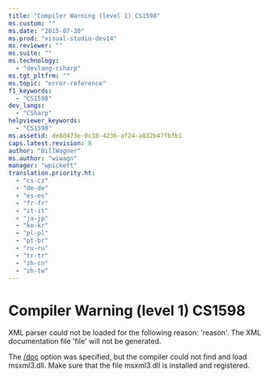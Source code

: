 ```yaml
---
title: "Compiler Warning (level 1) CS1598"
ms.custom: ""
ms.date: "2015-07-20"
ms.prod: "visual-studio-dev14"
ms.reviewer: ""
ms.suite: ""
ms.technology: 
  - "devlang-csharp"
ms.tgt_pltfrm: ""
ms.topic: "error-reference"
f1_keywords: 
  - "CS1598"
dev_langs: 
  - "CSharp"
helpviewer_keywords: 
  - "CS1598"
ms.assetid: de8d473e-0c18-4236-af24-a832b47fbfb1
caps.latest.revision: 8
author: "BillWagner"
ms.author: "wiwagn"
manager: "wpickett"
translation.priority.ht: 
  - "cs-cz"
  - "de-de"
  - "es-es"
  - "fr-fr"
  - "it-it"
  - "ja-jp"
  - "ko-kr"
  - "pl-pl"
  - "pt-br"
  - "ru-ru"
  - "tr-tr"
  - "zh-cn"
  - "zh-tw"
---
```

# Compiler Warning (level 1) CS1598
XML parser could not be loaded for the following reason: 'reason'. The XML documentation file 'file' will not be generated.  
  
 The [/doc](../../../csharp\language-reference\compiler-options/doc-compiler-option.md) option was specified, but the compiler could not find and load msxml3.dll. Make sure that the file msxml3.dll is installed and registered.